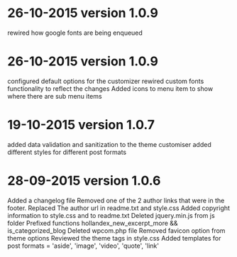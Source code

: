 
26-10-2015 version 1.0.9
===========================
rewired how google fonts are being enqueued



26-10-2015 version 1.0.9
===========================
configured default options for the customizer
rewired custom fonts functionality to reflect the changes
Added icons to menu item to show where there are sub menu items




19-10-2015 version 1.0.7
===========================
added data validation and sanitization to the theme customiser
added different styles for different post formats





28-09-2015 version 1.0.6
=======================
Added a changelog file
Removed one of the 2 author links that were in the footer.
Replaced The author url in readme.txt and style.css
Added copyright information to style.css and to readme.txt
Deleted jquery.min.js from js folder
Prefixed functions hollandex_new_excerpt_more && is_categorized_blog
Deleted wpcom.php file
Removed favicon option from theme options
Reviewed the theme tags in style.css
Added templates for post formats = 'aside', 'image', 'video', 'quote', 'link'